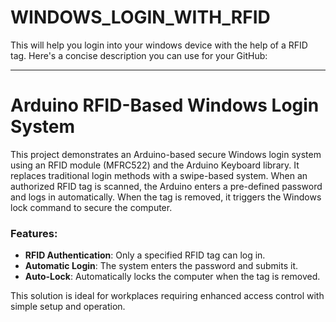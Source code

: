 # WINDOWS_LOGIN_WITH_RFID
This will help you login into your windows device with the help of a RFID tag.
Here's a concise description you can use for your GitHub:

---

# Arduino RFID-Based Windows Login System

This project demonstrates an Arduino-based secure Windows login system using an RFID module (MFRC522) and the Arduino Keyboard library. It replaces traditional login methods with a swipe-based system. When an authorized RFID tag is scanned, the Arduino enters a pre-defined password and logs in automatically. When the tag is removed, it triggers the Windows lock command to secure the computer. 

### Features:
- **RFID Authentication**: Only a specified RFID tag can log in.
- **Automatic Login**: The system enters the password and submits it.
- **Auto-Lock**: Automatically locks the computer when the tag is removed.

This solution is ideal for workplaces requiring enhanced access control with simple setup and operation.
